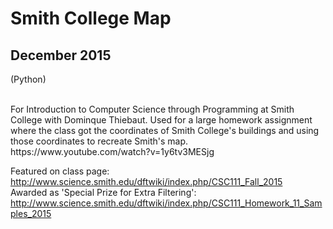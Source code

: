 # Smith College Map
## December 2015
(Python)

<br/>
For Introduction to Computer Science through Programming at Smith College with Dominque Thiebaut.
Used for a large homework assignment where the class got the coordinates of Smith College's buildings and using those coordinates  to recreate Smith's map.
<br/>
https://www.youtube.com/watch?v=1y6tv3MESjg

Featured on class page: <br/>
http://www.science.smith.edu/dftwiki/index.php/CSC111_Fall_2015
<br/>
Awarded as 'Special Prize for Extra Filtering':<br/>
http://www.science.smith.edu/dftwiki/index.php/CSC111_Homework_11_Samples_2015

